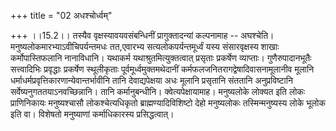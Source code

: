 +++
title = "02 अधश्चोर्ध्वम्"

+++
।।15.2।। तस्यैव वृक्षस्यावयवसंबन्धिनीं प्रागुक्तादन्यां कल्पनामाह --
अघश्चेति। मनुष्यलोकमारभ्याऽवीचिपर्यन्तमधः तत,एवारभ्य
सत्यलोकपर्यन्तमूर्ध्वं यस्य संसारवृक्षस्य शाखाः कर्मोपास्तिफलानि
नानाविधानि। यथाकर्म यथाश्रुतमित्युक्तत्वात् प्रसृताः प्रकर्षेण
व्याप्ताः। गुणैरुपादानभूतैः सत्त्वादिभिः प्रवृद्धाः प्रकर्षेण
स्थूलीकृताः पूर्वमूर्ध्वमुक्तमथेदानीं कर्मफलजनितरागद्वेषादिवासनामूलानीव
मूलानि धर्माधर्मप्रवृत्तिकारणान्येवान्तर्भावीनि तानि देवाद्यपेक्षया अधः
मूलानि प्रसृतानि संततानि अनुप्रविष्टानि सर्वेष्यनुगततयाऽनवच्छिन्नानि।
तानि कर्मानुबन्धीनि। क्वेत्यपेक्षायामाह। मनुष्यलोके लोक्यत इति लोकः
प्राणिनिकायः मनुष्यश्चासौ लोकश्चेत्यधिकृतो ब्राह्मण्यादिविशिष्टो देहो
मनुष्यलोकः तस्मिन्मनुष्यस्य लोके भूलोक इति वा। विशेषतो मनुष्याणां
कर्माधिकारस्य प्रसिद्धत्वात्।
